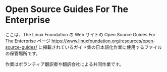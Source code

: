 # Open Source Guides For The Enterprise

ここは、The Linux Foundation の Web サイトの Open Source Guides For The Enterprise ページ https://www.linuxfoundation.org/resources/open-source-guides/ に掲載されているガイド集の日本語化作業に使用するファイルの保管場所です。

作業はボランティア翻訳者や翻訳会社による共同作業です。
